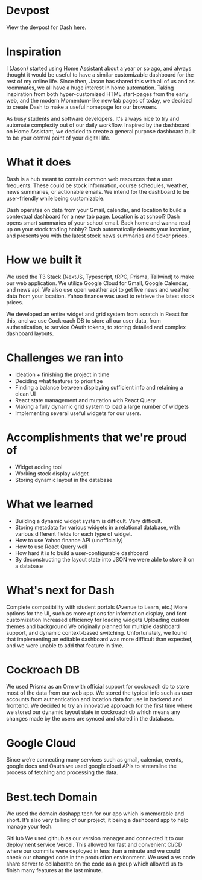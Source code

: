 # Devpost
View the devpost for Dash [here](https://devpost.com/software/dash-um2zil).

# Inspiration
I (Jason) started using Home Assistant about a year or so ago, and always thought it would be useful to have a similar customizable dashboard for the rest of my online life. Since then, Jason has shared this with all of us and as roommates, we all have a huge interest in home automation. Taking inspiration from both hyper-customized HTML start-pages from the early web, and the modern Momentum-like new tab pages of today, we decided to create Dash to make a useful homepage for our browsers.

As busy students and software developers, It's always nice to try and automate complexity out of our daily workflow. Inspired by the dashboard on Home Assistant, we decided to create a general purpose dashboard built to be your central point of your digital life.

# What it does
Dash is a hub meant to contain common web resources that a user frequents. These could be stock information, course schedules, weather, news summaries, or actionable emails. We intend for the dashboard to be user-friendly while being customizable.

Dash operates on data from your Gmail, calendar, and location to build a contextual dashboard for a new tab page. Location is at school? Dash opens smart summaries of your school email. Back home and wanna read up on your stock trading hobby? Dash automatically detects your location, and presents you with the latest stock news summaries and ticker prices.

# How we built it
We used the T3 Stack (NextJS, Typescript, tRPC, Prisma, Tailwind) to make our web application. We utilize Google Cloud for Gmail, Google Calendar, and news api. We also use open weather api to get live news and weather data from your location. Yahoo finance was used to retrieve the latest stock prices.

We developed an entire widget and grid system from scratch in React for this, and we use Cockroach DB to store all our user data, from authentication, to service OAuth tokens, to storing detailed and complex dashboard layouts.

# Challenges we ran into
- Ideation + finishing the project in time
- Deciding what features to prioritize
- Finding a balance between displaying sufficient info and retaining a clean UI
- React state management and mutation with React Query
- Making a fully dynamic grid system to load a large number of widgets
- Implementing several useful widgets for our users.
# Accomplishments that we're proud of
- Widget adding tool
- Working stock display widget
- Storing dynamic layout in the database
# What we learned
- Building a dynamic widget system is difficult. Very difficult.
- Storing metadata for various widgets in a relational database, with various different fields for each type of widget.
- How to use Yahoo finance API (unofficially)
- How to use React Query well
- How hard it is to build a user-configurable dashboard
- By deconstructing the layout state into JSON we were able to store it on a database
# What's next for Dash
Complete compatibility with student portals (Avenue to Learn, etc.) More options for the UI, such as more options for information display, and font customization Increased efficiency for loading widgets Uploading custom themes and background We originally planned for multiple dashboard support, and dynamic context-based switching. Unfortunately, we found that implementing an editable dashboard was more difficult than expected, and we were unable to add that feature in time.

# Cockroach DB
We used Prisma as an Orm with official support for cockroach db to store most of the data from our web app. We stored the typical info such as user accounts from authentication and location data for use in backend and frontend. We decided to try an innovative approach for the first time where we stored our dynamic layout state in cockroach db which means any changes made by the users are synced and stored in the database.

# Google Cloud
Since we’re connecting many services such as gmail, calendar, events, google docs and Oauth we used google cloud APIs to streamline the process of fetching and processing the data.

# Best.tech Domain
We used the domain dashapp.tech for our app which is memorable and short. It’s also very telling of our project, it being a dashboard app to help manage your tech.

GitHub
We used github as our version manager and connected it to our deployment service Vercel. This allowed for fast and convenient CI/CD where our commits were deployed in less than a minute and we could check our changed code in the production environment. We used a vs code share server to collaborate on the code as a group which allowed us to finish many features at the last minute.

